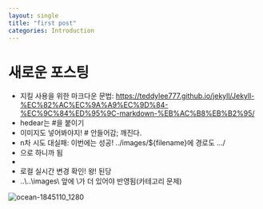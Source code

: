 ```yaml
---
layout: single
title: "first post"
categories: Introduction
---
```


# 새로운 포스팅
 - 지킬 사용을 위한 마크다운 문법: https://teddylee777.github.io/jekyll/Jekyll-%EC%82%AC%EC%9A%A9%EC%9D%84-%EC%9C%84%ED%95%9C-markdown-%EB%AC%B8%EB%B2%95/
 - hedear는 #을 붙이기
 - 이미지도 넣어봐야지! # 안들어감; 깨진다.
 - n차 시도 대실패: 이번에는 성공! ../images/${filename}에 경로도 .../
 - 으로 하니까 됨
 - 
 - 로컬 실시간 변경 확인! 왕! 된당
 - ..\\..\images\ 앞에 \가 더 있어야 반영됨(카테고리 문제)

![ocean-1845110_1280](..\..\images\2023-09-04-first_post\ocean-1845110_1280.jpg)
